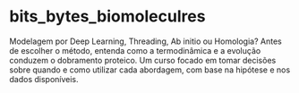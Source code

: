 # bits_bytes_biomoleculres
Modelagem por Deep Learning, Threading, Ab initio ou Homologia? Antes de escolher o método, entenda como a termodinâmica e a evolução conduzem o dobramento proteico. Um curso focado em tomar decisões sobre quando e como utilizar cada abordagem, com base na hipótese e nos dados disponíveis.
